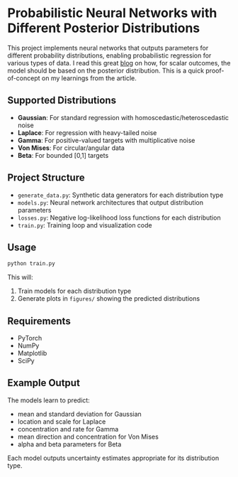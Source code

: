 # Probabilistic Neural Networks with Different Posterior Distributions

This project implements neural networks that outputs parameters for different probability distributions, enabling probabilistic regression for various types of data. I read this great [blog](https://hr0nix.github.io/ml-notes/dangers-of-l2-loss.html) on how, for scalar outcomes, the model should be based on the posterior distribution. This is a quick proof-of-concept on my learnings from the article.

## Supported Distributions

- **Gaussian**: For standard regression with homoscedastic/heteroscedastic noise
- **Laplace**: For regression with heavy-tailed noise
- **Gamma**: For positive-valued targets with multiplicative noise
- **Von Mises**: For circular/angular data
- **Beta**: For bounded [0,1] targets

## Project Structure

- `generate_data.py`: Synthetic data generators for each distribution type
- `models.py`: Neural network architectures that output distribution parameters
- `losses.py`: Negative log-likelihood loss functions for each distribution
- `train.py`: Training loop and visualization code

## Usage

```python
python train.py
```

This will:
1. Train models for each distribution type
2. Generate plots in `figures/` showing the predicted distributions

## Requirements

- PyTorch
- NumPy
- Matplotlib
- SciPy

## Example Output

The models learn to predict:
- mean and standard deviation for Gaussian
- location and scale for Laplace
- concentration and rate for Gamma
- mean direction and concentration for Von Mises
- alpha and beta parameters for Beta

Each model outputs uncertainty estimates appropriate for its distribution type.